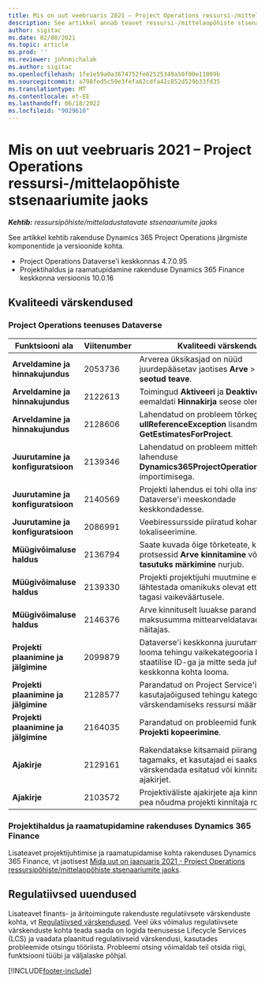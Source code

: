 ```yaml
---
title: Mis on uut veebruaris 2021 – Project Operations ressursi-/mittelaopõhiste stsenaariumite jaoks
description: See artikkel annab teavet ressursi-/mittelaopõhiste stsenaariumite jaoks mõeldud rakenduse Project Operations 2021. aasta veebruari väljalaskes saadaolevate kvaliteedi värskenduste kohta.
author: sigitac
ms.date: 02/08/2021
ms.topic: article
ms.prod: ''
ms.reviewer: johnmichalak
ms.author: sigitac
ms.openlocfilehash: 1fe1e59a0a3674752fe62525349a50f00e11089b
ms.sourcegitcommit: a798fed5c59e3fefa62cdfa42c852d529b33fd35
ms.translationtype: MT
ms.contentlocale: et-EE
ms.lasthandoff: 06/18/2022
ms.locfileid: "9029610"
---
```

# <a name="whats-new-february-2021---project-operations-for-resourcenon-stocked-based-scenarios"></a>Mis on uut veebruaris 2021 – Project Operations ressursi-/mittelaopõhiste stsenaariumite jaoks

_**Kehtib:** ressursipõhiste/mitteladustatavate stsenaariumite jaoks_

See artikkel kehtib rakenduse Dynamics 365 Project Operations järgmiste komponentide ja versioonide kohta.

- Project Operations Dataverse'i keskkonnas 4.7.0.95
- Projektihaldus ja raamatupidamine rakenduse Dynamics 365 Finance keskkonna versioonis 10.0.16 

## <a name="quality-updates"></a>Kvaliteedi värskendused

### <a name="project-operations-on-dataverse"></a>Project Operations teenuses Dataverse

| **Funktsiooni ala** | **Viitenumber** | **Kvaliteedi värskendus** |
| --- | --- | --- |
| **Arveldamine ja hinnakujundus** | 2053736 | Arverea üksikasjad on nüüd juurdepääsetav jaotises **Arve** > **Arvega seotud teave**. |
| **Arveldamine ja hinnakujundus** | 2122613 | Toimingud **Aktiveeri** ja **Deaktiveeri** eemaldati **Hinnakirja** seose olemitelt. |
| **Arveldamine ja hinnakujundus** | 2128606 | Lahendatud on probleem tõrkega **ullReferenceException** lisandmoodulis **GetEstimatesForProject**. |
| **Juurutamine ja konfiguratsioon** | 2139346 | Lahendatud on probleem mittehallatava lahenduse **Dynamics365ProjectOperationsDualWrite** importimisega. |
| **Juurutamine ja konfiguratsioon** | 2140569 | Projekti lahendus ei tohi olla installitud Dataverse'i meeskondade keskkondadesse. |
| **Juurutamine ja konfiguratsioon** | 2086991 | Veebiressursside piiratud kohandamise lokaliseerimine. |
| **Müügivõimaluse haldus** | 2136794 | Saate kuvada õige tõrketeate, kui protsessid **Arve kinnitamine** või **Arve tasutuks märkimine** nurjub. |
| **Müügivõimaluse haldus** | 2139330 | Projekti projektijuhi muutmine ei tohi lähtestada omanikuks olevat ettevõtet tagasi vaikeväärtusele. |
| **Müügivõimaluse haldus** | 2146376 | Arve kinnituselt luuakse parandatud maksusumma mittearveldatavad tegelikus näitajas. |
| **Projekti plaanimine ja jälgimine** | 2099879 | Dataverse'i keskkonna juurutamine peab looma tehingu vaikekategooria koos staatilise ID-ga ja mitte seda juhuslikult keskkonna kohta looma. |
| **Projekti plaanimine ja jälgimine** | 2128577 | Parandatud on Project Service'i kasutajaõigused tehingu kategooria värskendamiseks ressursi määramisel. |
| **Projekti plaanimine ja jälgimine** | 2164035 | Parandatud on probleemid funktsiooniga **Projekti kopeerimine**. |
| **Ajakirje** | 2129161 | Rakendatakse kitsamaid piiranguid tagamaks, et kasutajad ei saaks muuta või värskendada esitatud või kinnitatud ajakirjet. |
| **Ajakirje** | 2103572 | Projektiväliste ajakirjete aja kinnitamine ei pea nõudma projekti kinnitaja rolli. |

### <a name="project-management-and-accounting-in-dynamics-365-finance"></a>Projektihaldus ja raamatupidamine rakenduses Dynamics 365 Finance 

Lisateavet projektijuhtimise ja raamatupidamise kohta rakenduses Dynamics 365 Finance, vt jaotisest [Mida uut on jaanuaris 2021 - Project Operations ressursipõhiste/mittelaopõhiste stsenaariumite jaoks](whats-new-jan-2021-resource-based.md).


## <a name="regulatory-updates"></a>Regulatiivsed uuendused

Lisateavet finants- ja äritoimingute rakenduste regulatiivsete värskenduste kohta, vt [Regulatiivsed värskendused](/dynamics365/finance/localizations/regulatory-updates). Veel üks võimalus regulatiivsete värskenduste kohta teada saada on logida teenusesse Lifecycle Services (LCS) ja vaadata plaanitud regulatiivseid värskendusi, kasutades probleemide otsingu tööriista. Probleemi otsing võimaldab teil otsida riigi, funktsiooni tüübi ja väljalaske põhjal.


[!INCLUDE[footer-include](../includes/footer-banner.md)]
